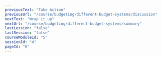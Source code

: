 ```yaml
---
previousText: "Take Action"
previousUrl: "/course/budgeting/different-budget-systems/discussion"
nextText: "Wrap it up"
nextUrl: "/course/budgeting/different-budget-systems/summary"
lastLession: "false"
lastSession: "false"
courseModuleId: "5"
sessionId: "4"
pageId: "6"
---
```



